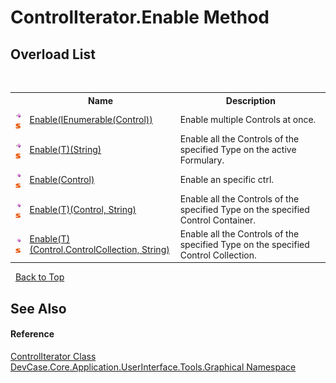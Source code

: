 # ControlIterator.Enable Method 
 


## Overload List
&nbsp;<table><tr><th></th><th>Name</th><th>Description</th></tr><tr><td>![Public method](media/pubmethod.gif "Public method")![Static member](media/static.gif "Static member")</td><td><a href="M_DevCase_Core_Application_UserInterface_Tools_Graphical_ControlIterator_Enable">Enable(IEnumerable(Control))</a></td><td>
Enable multiple Controls at once.</td></tr><tr><td>![Public method](media/pubmethod.gif "Public method")![Static member](media/static.gif "Static member")</td><td><a href="M_DevCase_Core_Application_UserInterface_Tools_Graphical_ControlIterator_Enable__1">Enable(T)(String)</a></td><td>
Enable all the Controls of the specified Type on the active Formulary.</td></tr><tr><td>![Public method](media/pubmethod.gif "Public method")![Static member](media/static.gif "Static member")</td><td><a href="M_DevCase_Core_Application_UserInterface_Tools_Graphical_ControlIterator_Enable_1">Enable(Control)</a></td><td>
Enable an specific ctrl.</td></tr><tr><td>![Public method](media/pubmethod.gif "Public method")![Static member](media/static.gif "Static member")</td><td><a href="M_DevCase_Core_Application_UserInterface_Tools_Graphical_ControlIterator_Enable__1_1">Enable(T)(Control, String)</a></td><td>
Enable all the Controls of the specified Type on the specified Control Container.</td></tr><tr><td>![Public method](media/pubmethod.gif "Public method")![Static member](media/static.gif "Static member")</td><td><a href="M_DevCase_Core_Application_UserInterface_Tools_Graphical_ControlIterator_Enable__1_2">Enable(T)(Control.ControlCollection, String)</a></td><td>
Enable all the Controls of the specified Type on the specified Control Collection.</td></tr></table>&nbsp;
<a href="#controliterator.enable-method">Back to Top</a>

## See Also


#### Reference
<a href="T_DevCase_Core_Application_UserInterface_Tools_Graphical_ControlIterator">ControlIterator Class</a><br /><a href="N_DevCase_Core_Application_UserInterface_Tools_Graphical">DevCase.Core.Application.UserInterface.Tools.Graphical Namespace</a><br />